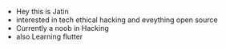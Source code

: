 - Hey this is Jatin
- interested in tech ethical hacking and eveything open source
- Currently a noob in Hacking 
- also Learning flutter

<!---
chaudharyjatin115/chaudharyjatin115 is a ✨ special ✨ repository because its `README.md` (this file) appears on your GitHub profile.
You can click the Preview link to take a look at your changes.
--->
